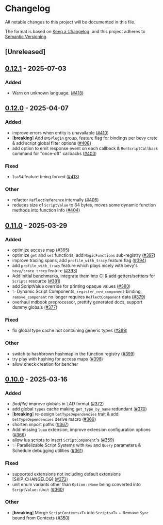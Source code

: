 # Changelog

All notable changes to this project will be documented in this file.

The format is based on [Keep a Changelog](https://keepachangelog.com/en/1.0.0/),
and this project adheres to [Semantic Versioning](https://semver.org/spec/v2.0.0.html).

## [Unreleased]

## [0.12.1](https://github.com/makspll/bevy_mod_scripting/compare/bevy_mod_scripting_core-v0.12.0...bevy_mod_scripting_core-v0.12.1) - 2025-07-03

### Added

- Warn on unknown language. ([#418](https://github.com/makspll/bevy_mod_scripting/pull/418))

## [0.12.0](https://github.com/makspll/bevy_mod_scripting/compare/bevy_mod_scripting_core-v0.11.1...bevy_mod_scripting_core-v0.12.0) - 2025-04-07

### Added

- improve errors when entity is unavailable ([#410](https://github.com/makspll/bevy_mod_scripting/pull/410))
- [**breaking**] Add `BMSPlugin` group, feature flag for bindings per bevy crate & add script global filter options ([#408](https://github.com/makspll/bevy_mod_scripting/pull/408))
- add option to emit response event on each callback  & `RunScriptCallback` command for "once-off" callbacks ([#403](https://github.com/makspll/bevy_mod_scripting/pull/403))

### Fixed

- `lua54` feature being forced ([#413](https://github.com/makspll/bevy_mod_scripting/pull/413))

### Other

- refactor `ReflectReference` internally ([#406](https://github.com/makspll/bevy_mod_scripting/pull/406))
- reduces size of `ScriptValue` to 64 bytes, moves some dynamic function methods into function info ([#404](https://github.com/makspll/bevy_mod_scripting/pull/404))

## [0.11.0](https://github.com/makspll/bevy_mod_scripting/compare/bevy_mod_scripting_core-v0.10.0...bevy_mod_scripting_core-v0.11.0) - 2025-03-29

### Added

- optimize access map ([#395](https://github.com/makspll/bevy_mod_scripting/pull/395))
- optimize `get` and `set` functions, add `MagicFunctions` sub-registry ([#397](https://github.com/makspll/bevy_mod_scripting/pull/397))
- improve tracing spans, add `profile_with_tracy` feature flag ([#394](https://github.com/makspll/bevy_mod_scripting/pull/394))
- add `profile_with_tracy` feature which plays nicely with bevy's `bevy/trace_tracy` feature ([#393](https://github.com/makspll/bevy_mod_scripting/pull/393))
- Add initial benchmarks, integrate them into CI & add getters/settters for `Scripts` resource ([#381](https://github.com/makspll/bevy_mod_scripting/pull/381))
- add ScriptValue override for printing opaque values ([#380](https://github.com/makspll/bevy_mod_scripting/pull/380))
- :sparkles: Dynamic Script Components, `register_new_component` binding, `remove_component` no longer requires `ReflectComponent` data ([#379](https://github.com/makspll/bevy_mod_scripting/pull/379))
- overhaul mdbook preprocessor, prettify generated docs, support dummy globals ([#377](https://github.com/makspll/bevy_mod_scripting/pull/377))

### Fixed

- fix global type cache not containing generic types ([#388](https://github.com/makspll/bevy_mod_scripting/pull/388))

### Other

- switch to hashbrown hashmap in the function registry ([#399](https://github.com/makspll/bevy_mod_scripting/pull/399))
- try play with hashing for access maps ([#398](https://github.com/makspll/bevy_mod_scripting/pull/398))
- allow check creation for bencher

## [0.10.0](https://github.com/makspll/bevy_mod_scripting/compare/bevy_mod_scripting_core-v0.9.11...bevy_mod_scripting_core-v0.10.0) - 2025-03-16

### Added

- *(ladfile)* improve globals in LAD format ([#372](https://github.com/makspll/bevy_mod_scripting/pull/372))
- add global `types` cache making `get_type_by_name` redundant ([#370](https://github.com/makspll/bevy_mod_scripting/pull/370))
- [**breaking**] re-design `GetTypeDependencies` trait & add `GetTypeDependencies` derive macro ([#369](https://github.com/makspll/bevy_mod_scripting/pull/369))
- shorten import paths ([#367](https://github.com/makspll/bevy_mod_scripting/pull/367))
- Add missing `luau` extension, improve extension configuration options ([#366](https://github.com/makspll/bevy_mod_scripting/pull/366))
- allow lua scripts to insert `ScriptComponent`'s ([#359](https://github.com/makspll/bevy_mod_scripting/pull/359))
- :sparkles: Parallelizable Script Systems with `Res` and `Query` parameters & Schedule debugging utilities ([#361](https://github.com/makspll/bevy_mod_scripting/pull/361))

### Fixed

- supported extensions not including default extensions [SKIP_CHANGELOG] ([#373](https://github.com/makspll/bevy_mod_scripting/pull/373))
- unit enum variants other than `Option::None` being converted into `ScriptValue::Unit` ([#360](https://github.com/makspll/bevy_mod_scripting/pull/360))

### Other

- [**breaking**] Merge `ScriptContexts<T>` into `Scripts<T>` + Remove `Sync` bound from Contexts ([#350](https://github.com/makspll/bevy_mod_scripting/pull/350))
